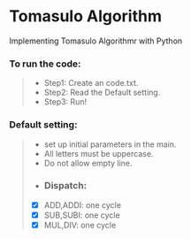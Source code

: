 # Tomasulo Algorithm

Implementing Tomasulo Algorithmr with Python

### To run the code:

>* Step1: Create an code.txt.
>* Step2: Read the Default setting.
>* Step3: Run!

### Default setting:

>* set up initial parameters in the main.
>* All letters must be uppercase.
>* Do not allow empty line.
>* ### Dispatch: 
>- [x] ADD,ADDI: one cycle
>- [X] SUB,SUBI: one cycle
>- [X] MUL,DIV:  one cycle


